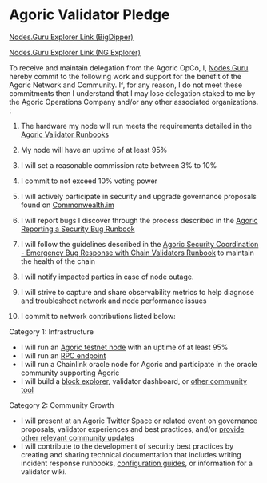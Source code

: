 # Agoric Validator Pledge
[Nodes.Guru Explorer Link (BigDipper)](https://main.explorer.agoric.net/validator/agoricvaloper1w2fe5lu8jp02xtaxlak0456fjthe588xwqjmaz)

[Nodes.Guru Explorer Link (NG Explorer)](https://explorer.agoric.nodes.guru/validator/agoricvaloper1w2fe5lu8jp02xtaxlak0456fjthe588xwqjmaz)

To receive and maintain delegation from the Agoric OpCo, I, [Nodes.Guru](https://stake.nodes.guru) hereby commit to the following work and support for the benefit of the Agoric Network and Community. If, for any reason, I do not meet these commitments then I understand that I may lose delegation staked to me by the Agoric Operations Company and/or any other associated organizations. :

1. The hardware my node will run meets the requirements detailed in the [Agoric Validator Runbooks](https://github.com/Agoric/agoric-sdk/wiki/Runbook:-Recommended-Hardware-Baseline-for-Node-Operation)

2. My node will have an uptime of at least 95%

3. I will set a reasonable commission rate between 3% to 10%

4. I commit to not exceed 10% voting power

5. I will actively participate in security and upgrade governance proposals found on [Commonwealth.im](https://commonwealth.im/agoric)

6. I will report bugs I discover through the process described in the [Agoric Reporting a Security Bug Runbook](https://github.com/Agoric/agoric-sdk/wiki/Runbook:-Reporting-a-Security-Bug)

7. I will follow the guidelines described in the [Agoric Security Coordination - Emergency Bug Response with Chain Validators Runbook](https://github.com/Agoric/agoric-sdk/wiki/Runbook:-Security-Coordination---Emergency-Bug-Response-with-Chain-Validators) to maintain the health of the chain

8. I will notify impacted parties in case of node outage.

9. I will strive to capture and share observability metrics to help diagnose and troubleshoot network and node performance issues

10. I commit to network contributions listed below:

Category 1: Infrastructure

 - I will run an [Agoric testnet node](https://devnet.explorer.agoric.net/validator/agoricvaloper1l59wfskgu2564m6e7wmd20e3wyn0d0h8qsyrc5) with an uptime of at least 95%
 - I will run an [RPC endpoint](https://devnet.rpc.agoric.nodes.guru/)
 - I will run a Chainlink oracle node for Agoric and participate in the oracle community supporting Agoric
 - I will build a [block explorer](https://explorer.agoric.nodes.guru/), validator dashboard, or [other community tool](https://github.com/kinrokinro?tab=repositories&q=agoric)

Category 2: Community Growth
  - I will present at an Agoric Twitter Space or related event on governance proposals, validator experiences and best practices, and/or [provide other relevant community updates](https://t.me/agoricrussian)
  - I will contribute to the development of security best practices by creating and sharing technical documentation that includes writing incident response runbooks, [configuration guides](https://nodes.guru/agoric/setup-guide/en), or information for a validator wiki.
